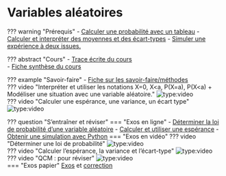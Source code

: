# Variables aléatoires

??? warning "Prérequis"
    - [Calculer une probabilité avec un tableau](https://numeres.net/9782210112568/res/9782210112568-ht5-maths-1re-sesam/index2.html?graphe=5d31d48d70dffc21dad33d9c) 
    - [Calculer et interpréter des moyennes et des écart-types](https://numeres.net/9782210112568/res/9782210112568-ht5-maths-1re-sesam/index2.html?graphe=5c347e88ba8a024d1387e00b) 
    - [Simuler une expérience à deux issues.](https://numeres.net/9782210112568/res/9782210112568-ht5-maths-1re-sesam/index2.html?graphe=5d2e0306b0b0e021d8bbd49b)  

??? abstract "Cours"
    - [Trace écrite du cours](http://kawazoo.free.fr/premiere/cours_exercices/diapo_proba_va_pdf.pdf)  
    - [Fiche synthèse du cours](http://kawazoo.free.fr/premiere/cours_exercices/Chap9_synth_cours.JPG)    

??? example "Savoir-faire"
    - [Fiche sur les savoir-faire/méthodes](http://kawazoo.free.fr/premiere/cours_exercices/variables_aleatoires.pdf)  
    ??? video "Interpréter et utiliser les notations X=0, X<a, P(X=a), P(X<a) + Modéliser une situation avec une variable aléatoire."
        ![type:video](https://www.youtube.com/embed/2Ge_4hclPnI)  
    ??? video "Calculer une espérance, une variance, un écart type"
        ![type:video](https://www.youtube.com/embed/AcWVxHgtWp4)

??? question "S’entraîner et réviser"
    === "Exos en ligne"
        - [Déterminer la loi de probabilité d’une variable aléatoire](https://numeres.net/9782210112568/res/9782210112568-ht5-maths-1re-sesam/index2.html?graphe=5d35ad5fb0b0e021d8bbd4a0) 
        - [Calculer et utiliser une espérance](https://numeres.net/9782210112568/res/9782210112568-ht5-maths-1re-sesam/index2.html?graphe=5d35c3c8b0b0e021d8bbd4a2) 
        - [Obtenir une simulation avec Python](https://numeres.net/9782210112568/res/9782210112568-ht5-maths-1re-sesam/index2.html?graphe=5d35adb2b0b0e021d8bbd4a1) 
    === "Exos en vidéo"
        ??? video "Déterminer une loi de probabilité"
            ![type:video](https://www.youtube.com/embed/_oPnmvYhJpI)  
        ??? video "Calculer l’espérance, la variance et l’écart-type"
            ![type:video](https://www.youtube.com/embed/wyU8mt591T0)  
        ??? video "QCM : pour réviser"
            ![type:video](https://www.youtube.com/embed/f7pC3nT0N7c)  
    === "Exos papier" 
        [Exos](http://kawazoo.free.fr/premiere/revisions/variables_aleatoiresE.pdf) et [correction](http://kawazoo.free.fr/premiere/revisions/variables_aleatoiresEC.pdf)